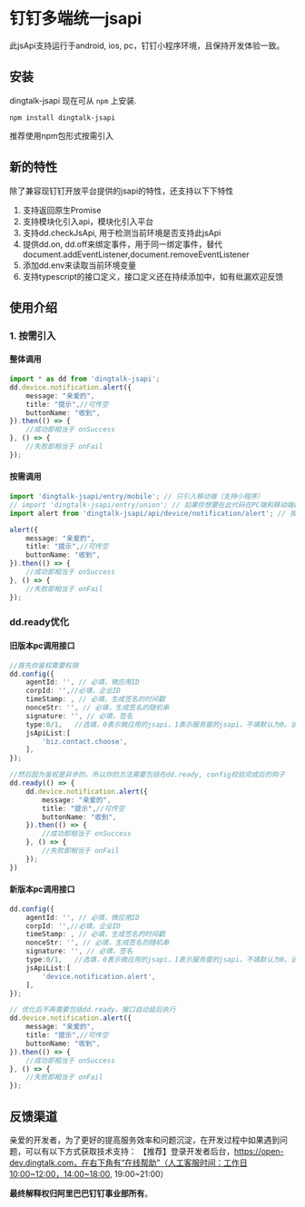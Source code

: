 # 钉钉多端统一jsapi

此jsApi支持运行于android, ios, pc，钉钉小程序环境，且保持开发体验一致。

## 安装

dingtalk-jsapi 现在可从 `npm` 上安装.

```shell
npm install dingtalk-jsapi
```

推荐使用npm包形式按需引入

## 新的特性

除了兼容现钉钉开放平台提供的jsapi的特性，还支持以下下特性

1. 支持返回原生Promise
2. 支持模块化引入api，模块化引入平台
3. 支持dd.checkJsApi, 用于检测当前环境是否支持此jsApi
4. 提供dd.on, dd.off来绑定事件，用于同一绑定事件，替代document.addEventListener,document.removeEventListener
5. 添加dd.env来读取当前环境变量
6. 支持typescript的接口定义，接口定义还在持续添加中，如有纰漏欢迎反馈

## 使用介绍

### 1. 按需引入
#### 整体调用

```typescript
import * as dd from 'dingtalk-jsapi';
dd.device.notification.alert({
    message: "亲爱的",
    title: "提示",//可传空
    buttonName: "收到",
}).then(() => {
    //成功即相当于 onSuccess
}, () => {
    //失败即相当于 onFail
});

```

#### 按需调用

```typescript
import 'dingtalk-jsapi/entry/mobile'; // 只引入移动端（支持小程序）
// import 'dingtalk-jsapi/entry/union'; // 如果你想要在此代码在PC端和移动端都执行，那你可以如此引入
import alert from 'dingtalk-jsapi/api/device/notification/alert'; // 按需引入方法

alert({
    message: "亲爱的",
    title: "提示",//可传空
    buttonName: "收到",
}).then(() => {
    //成功即相当于 onSuccess
}, () => {
    //失败即相当于 onFail
});

```

### dd.ready优化

#### 旧版本pc调用接口
```typescript
//首先你鉴权需要权限
dd.config({
    agentId: '', // 必填，微应用ID
    corpId: '',//必填，企业ID
    timeStamp: , // 必填，生成签名的时间戳
    nonceStr: '', // 必填，生成签名的随机串
    signature: '', // 必填，签名
    type:0/1,   //选填，0表示微应用的jsapi，1表示服务窗的jsapi，不填默认为0。该参数从dingtalk.js的0.8.3版本开始支持
    jsApiList:[
        'biz.contact.choose',
    ],
});

//然后因为鉴权是异步的，所以你的方法需要包括在dd.ready, config校验完成后的钩子
dd.ready(() => {
    dd.device.notification.alert({
        message: "亲爱的",
        title: "提示",//可传空
        buttonName: "收到",
    }).then(() => {
        //成功即相当于 onSuccess
    }, () => {
        //失败即相当于 onFail
    });
})

```

#### 新版本pc调用接口
```typescript
dd.config({
    agentId: '', // 必填，微应用ID
    corpId: '',//必填，企业ID
    timeStamp: , // 必填，生成签名的时间戳
    nonceStr: '', // 必填，生成签名的随机串
    signature: '', // 必填，签名
    type:0/1,   //选填，0表示微应用的jsapi，1表示服务窗的jsapi，不填默认为0。该参数从dingtalk.js的0.8.3版本开始支持
    jsApiList:[
        'device.notification.alert',
    ],
});

// 优化后不再需要包括dd.ready，接口自动延后执行
dd.device.notification.alert({
    message: "亲爱的",
    title: "提示",//可传空
    buttonName: "收到",
}).then(() => {
    //成功即相当于 onSuccess
}, () => {
    //失败即相当于 onFail
});
```

## 反馈渠道

亲爱的开发者，为了更好的提高服务效率和问题沉淀，在开发过程中如果遇到问题，可以有以下方式获取技术支持：
【推荐】登录开发者后台，https://open-dev.dingtalk.com，在右下角有“在线帮助”（人工客服时间：工作日10:00~12:00，14:00~18:00, 19:00~21:00）


**最终解释权归阿里巴巴钉钉事业部所有**。
